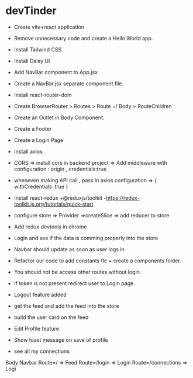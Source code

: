 # devTinder

- Create vite+react application
- Remove unnecessary code and create a Hello World app.
- Install Tailwind CSS
- Install Daisy UI
- Add NavBar component to App.jsx
- Create a NavBar.jsx separate component file.
- Install react-router-dom
- Create BrowserRouter > Routes > Route =/ Body > RouteChildren 
- Create an Outlet in Body Component.
- Create a Footer
- Create a Login Page

- Install axios
- CORS => install cors in backend project => Add middleware with configuration : origin , credentials:true
- wheneven making API call , pass in axios configuration => { withCredentials :true }
- Install react-redux +@reduxjs/toolkit -https://redux-toolkit.js.org/tutorials/quick-start
- configure store => Provider =>createSlice => add reducer to store
- Add redux devtools in chrome
- Login and see if the data is comming properly into the store
- Navbar should update as soon as user logs in
- Refactor our code to add constants fle + create a components folder.
- You should not be access other routes without login.
- If token is not present redirect user to Login page.
- Logout feature added
- get the feed and add the feed into the store
- build the user card on the feed
- Edit Profile feature
- Show toast message on save of profile
- see all my connections








Body
    Navbar
    Route=/ => Feed
    Route=/login => Login
    Route=/connections => Logi
